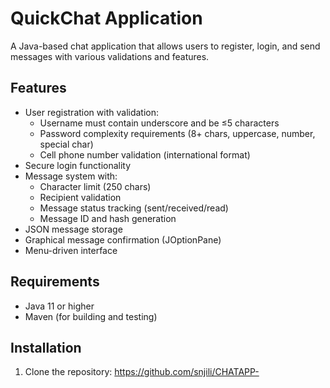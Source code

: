 # QuickChat Application

A Java-based chat application that allows users to register, login, and send messages with various validations and features.

## Features

- User registration with validation:
  - Username must contain underscore and be ≤5 characters
  - Password complexity requirements (8+ chars, uppercase, number, special char)
  - Cell phone number validation (international format)
- Secure login functionality
- Message system with:
  - Character limit (250 chars)
  - Recipient validation
  - Message status tracking (sent/received/read)
  - Message ID and hash generation
- JSON message storage
- Graphical message confirmation (JOptionPane)
- Menu-driven interface

## Requirements

- Java 11 or higher
- Maven (for building and testing)

## Installation

1. Clone the repository:
   https://github.com/snjili/CHATAPP-
